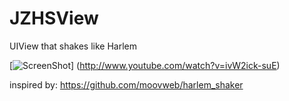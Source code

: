 JZHSView
========

UIView that shakes like Harlem

[![ScreenShot](http://img.youtube.com/vi/ivW2ick-suE/0.jpg)] (http://www.youtube.com/watch?v=ivW2ick-suE)

inspired by: https://github.com/moovweb/harlem_shaker
